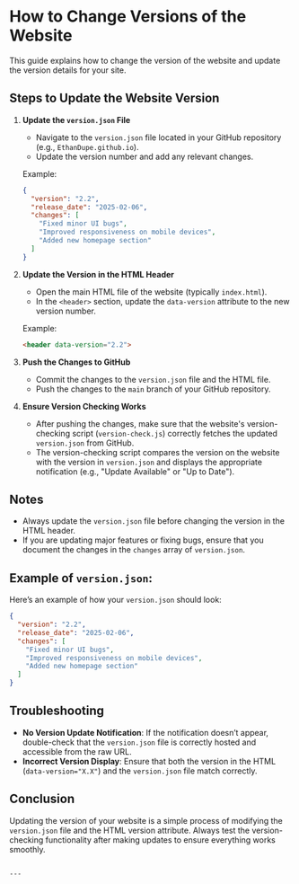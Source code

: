 # How to Change Versions of the Website

This guide explains how to change the version of the website and update the version details for your site.

## Steps to Update the Website Version

1. **Update the `version.json` File**
   - Navigate to the `version.json` file located in your GitHub repository (e.g., `EthanDupe.github.io`).
   - Update the version number and add any relevant changes.
   
   Example:
   ```json
   {
     "version": "2.2",
     "release_date": "2025-02-06",
     "changes": [
       "Fixed minor UI bugs",
       "Improved responsiveness on mobile devices",
       "Added new homepage section"
     ]
   }
   ```

2. **Update the Version in the HTML Header**
   - Open the main HTML file of the website (typically `index.html`).
   - In the `<header>` section, update the `data-version` attribute to the new version number.
   
   Example:
   ```html
   <header data-version="2.2">
   ```

3. **Push the Changes to GitHub**
   - Commit the changes to the `version.json` file and the HTML file.
   - Push the changes to the `main` branch of your GitHub repository.

4. **Ensure Version Checking Works**
   - After pushing the changes, make sure that the website's version-checking script (`version-check.js`) correctly fetches the updated `version.json` from GitHub.
   - The version-checking script compares the version on the website with the version in `version.json` and displays the appropriate notification (e.g., "Update Available" or "Up to Date").

## Notes

- Always update the `version.json` file before changing the version in the HTML header.
- If you are updating major features or fixing bugs, ensure that you document the changes in the `changes` array of `version.json`.

## Example of `version.json`:

Here’s an example of how your `version.json` should look:

```json
{
  "version": "2.2",
  "release_date": "2025-02-06",
  "changes": [
    "Fixed minor UI bugs",
    "Improved responsiveness on mobile devices",
    "Added new homepage section"
  ]
}
```

## Troubleshooting

- **No Version Update Notification**: If the notification doesn’t appear, double-check that the `version.json` file is correctly hosted and accessible from the raw URL.
- **Incorrect Version Display**: Ensure that both the version in the HTML (`data-version="X.X"`) and the `version.json` file match correctly.

## Conclusion

Updating the version of your website is a simple process of modifying the `version.json` file and the HTML version attribute. Always test the version-checking functionality after making updates to ensure everything works smoothly.
```

---
